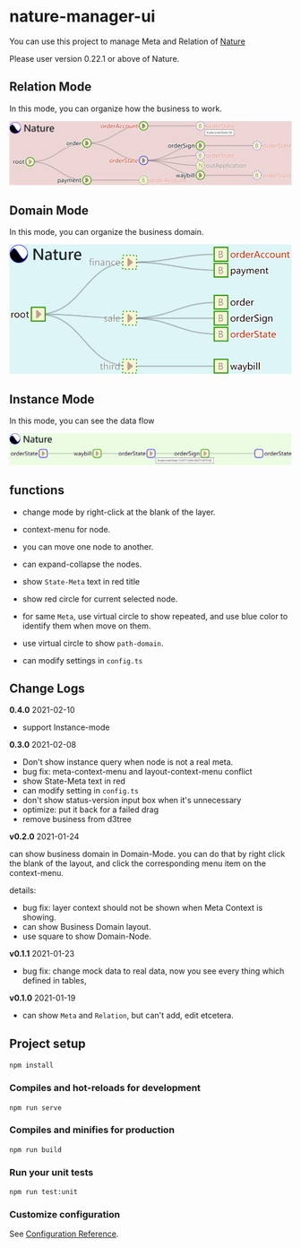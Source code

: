 # nature-manager-ui

You can use this project to manage Meta and Relation of [Nature](https://github.com/llxxbb/Nature) 

Please user version 0.22.1 or above of Nature.

## Relation Mode

In this mode, you can organize how the business to work.

![main](doc/relation.png?raw=true)

## Domain Mode

In this mode, you can organize the business domain.

![main](doc/domain.png?raw=true)

## Instance Mode

In this mode, you can see the data flow

![main](doc/instance.png?raw=true)

## functions

- change mode by right-click at the blank of the layer.
- context-menu for node.
- you can move one node to another.
- can expand-collapse the nodes.
- show `State-Meta` text in red title
- show red circle for current selected node.

- for same `Meta`, use virtual circle to show repeated, and use blue color to identify them when move on them.
- use virtual circle to show `path-domain`.
- can modify settings in `config.ts`
## Change Logs

**0.4.0** 2021-02-10

- support Instance-mode

**0.3.0** 2021-02-08

- Don't show instance query when node is not a real meta.
- bug fix: meta-context-menu and layout-context-menu conflict
- show State-Meta text in red 
- can modify setting in `config.ts`
- don't show status-version input box when it's unnecessary
- optimize: put it back for a failed drag
- remove business from d3tree

**v0.2.0** 2021-01-24

can show business domain in Domain-Mode. you can do that by right click the blank of the layout, and click the corresponding menu item on the context-menu.

details:

- bug fix: layer context should not be shown when Meta Context is showing.
- can show Business Domain layout.
- use square to show Domain-Node.

**v0.1.1** 2021-01-23

- bug fix: change mock data to real data, now you see every thing which defined in tables, 

**v0.1.0** 2021-01-19

- can show `Meta` and `Relation`, but can't add, edit etcetera.

## Project setup
```
npm install
```

### Compiles and hot-reloads for development
```
npm run serve
```

### Compiles and minifies for production
```
npm run build
```

### Run your unit tests
```
npm run test:unit
```

### Customize configuration
See [Configuration Reference](https://cli.vuejs.org/config/).

